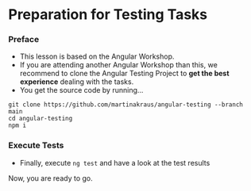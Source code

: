 # Preparation for Testing Tasks
### Preface

- This lesson is based on the Angular Workshop.
- If you are attending another Angular Workshop than this, we recommend to clone the Angular Testing Project to **get the best experience** dealing with the tasks.
- You get the source code by running...

```
git clone https://github.com/martinakraus/angular-testing --branch main
cd angular-testing
npm i
```

### Execute Tests

- Finally, execute `ng test` and have a look at the test results

Now, you are ready to go.
